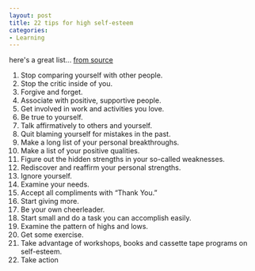 ```yaml
---
layout: post
title: 22 tips for high self-esteem
categories:
- Learning
---
```



here's a great list... [from source](http://ririanproject.com/2007/02/01/wake-up-feeling-great-with-these-22-tips-for-high-self-esteem/)

1. Stop comparing yourself with other people.
2. Stop the critic inside of you.
3. Forgive and forget.
4. Associate with positive, supportive people.
5. Get involved in work and activities you love.
6. Be true to yourself.
7. Talk affirmatively to others and yourself.
8. Quit blaming yourself for mistakes in the past.
9. Make a long list of your personal breakthroughs.
10. Make a list of your positive qualities.
11. Figure out the hidden strengths in your so-called weaknesses.
12. Rediscover and reaffirm your personal strengths.
13. Ignore yourself.
14. Examine your needs.
15. Accept all compliments with “Thank You.”
16. Start giving more.
17. Be your own cheerleader.
18. Start small and do a task you can accomplish easily.
19. Examine the pattern of highs and lows.
20. Get some exercise.
21. Take advantage of workshops, books and cassette tape programs on self-esteem.
22. Take action
